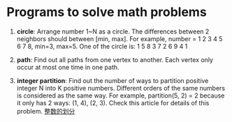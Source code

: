 # Programs to solve math problems
1. **circle**: Arrange number 1~N as a circle. The differences between 2 neighbors should between [min, max]. For example, number = 1 2 3 4 5 6 7 8, min=3, max=5. One of the circle is: 1 5 8 3 7 2 6 9 4 1

2. **path**: Find out all paths from one vertex to another. Each vertex only occur at most one time in one path.

3. **integer partition**: Find out the number of ways to partition positive integer N into K positive numbers. Different orders of the same numbers is considered as the same way. For example, partition(5, 2) = 2 because it only has 2 ways: (1, 4), (2, 3). Check this article for details of this problem. [整数的划分](https://www.zybuluo.com/yeats79/note/1149790)
